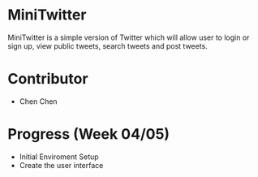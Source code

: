 # MiniTwitter

MiniTwitter is a simple version of Twitter which will allow user to login or sign up, view public tweets, search tweets and post tweets.

# Contributor

- Chen Chen

# Progress (Week 04/05)

- Initial Enviroment Setup 
- Create the user interface
